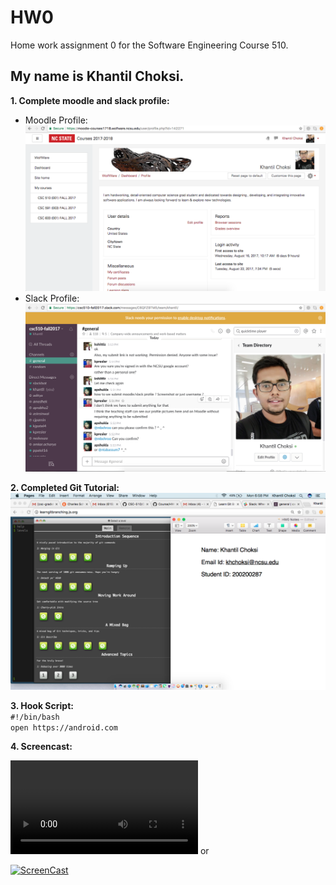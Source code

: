 # HW0
Home work assignment 0 for the Software Engineering Course 510.

## My name is Khantil Choksi.

**1. Complete moodle and slack profile:**
* Moodle Profile: ![img](/screenshots/MoodleProfile.png)  
* Slack Profile: ![img](/screenshots/SlackProfile.png)

**2. Completed Git Tutorial:**
![img](/screenshots/CompletedGitTutorial.png)

**3. Hook Script:**  
`#!/bin/bash`  
`open https://android.com`


**4. Screencast:**

![My Screencast](/HooksScreencastCompressed.mov)
or   

[![ScreenCast](https://img.youtube.com/vi/kUO9cr0g3kE/0.jpg)](https://www.youtube.com/watch?v=kUO9cr0g3kE)

